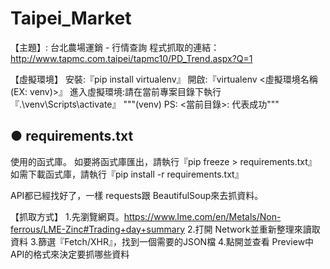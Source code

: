 # Taipei_Market
【主題】: 台北農場運銷 - 行情查詢
程式抓取的連結： http://www.tapmc.com.taipei/tapmc10/PD_Trend.aspx?Q=1

【虛擬環境】
安裝:『pip install virtualenv』
開啟:『virtualenv <虛擬環境名稱(EX: venv)>』
進入虛擬環境:請在當前專案目錄下執行『.\venv\Scripts\activate』
"""(venv) PS: <當前目錄>: 代表成功"""

● requirements.txt
------------------------------------
使用的函式庫。
如要將函式庫匯出，請執行『pip freeze > requirements.txt』
如需下載函式庫，請執行『pip install -r requirements.txt』


API都已經找好了，一樣 requests跟 BeautifulSoup來去抓資料。

【抓取方式】
1.先瀏覽網頁。https://www.lme.com/en/Metals/Non-ferrous/LME-Zinc#Trading+day+summary
2.打開 Network並重新整理來讀取資料
3.篩選『Fetch/XHR』，找到一個需要的JSON檔
4.點開並查看 Preview中 API的格式來決定要抓哪些資料